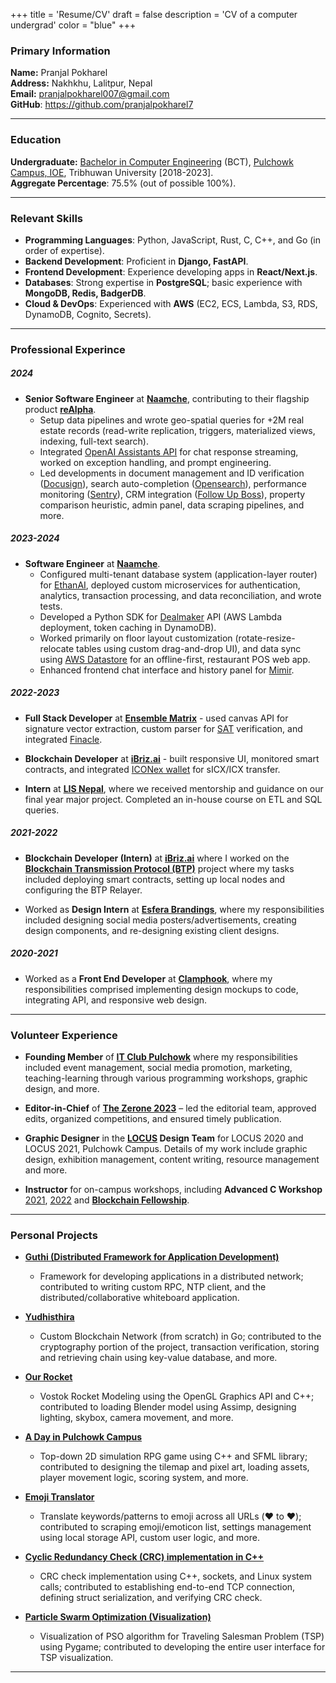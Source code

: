 +++
title = 'Resume/CV'
draft = false
description = 'CV of a computer undergrad'
color = "blue"
+++

### Primary Information

**Name:** Pranjal Pokharel\
**Address:** Nakhkhu, Lalitpur, Nepal \
**Email:** pranjalpokharel007@gmail.com \
**GitHub**: https://github.com/pranjalpokharel7

---

### Education

**Undergraduate:** [Bachelor in Computer Engineering](https://doece.pcampus.edu.np/index.php/bce/) (BCT), [Pulchowk Campus, IOE](https://pcampus.edu.np/),  Tribhuwan University \[2018-2023\]. \
**Aggregate Percentage**: 75.5% (out of possible 100%).

---

### Relevant Skills

- **Programming Languages**: Python, JavaScript, Rust, C, C++, and Go (in order of expertise).
- **Backend Development**: Proficient in **Django, FastAPI**.
- **Frontend Development**: Experience developing apps in **React/Next.js**.
- **Databases**: Strong expertise in **PostgreSQL**; basic experience with **MongoDB, Redis, BadgerDB**.
- **Cloud & DevOps**: Experienced with **AWS** (EC2, ECS, Lambda, S3, RDS, DynamoDB, Cognito, Secrets).

---

### Professional Experince

##### 2024

- **Senior Software Engineer** at **[Naamche](https://www.naamche.com/)**, contributing to their flagship product **[reAlpha](https://www.realpha.com/)**. 
	- Setup data pipelines and wrote geo-spatial queries for +2M real estate records (read-write replication, triggers, materialized views, indexing, full-text search).
	- Integrated [OpenAI Assistants API](https://platform.openai.com/docs/assistants/overview) for chat response streaming, worked on exception handling, and prompt engineering.
	- Led developments in document management and ID verification ([Docusign](https://www.docusign.com/)), search auto-completion ([Opensearch](https://opensearch.org/)), performance monitoring ([Sentry](https://sentry.io/welcome/)), CRM integration ([Follow Up Boss](https://www.followupboss.com/)), property comparison heuristic, admin panel, data scraping pipelines, and more.


##### 2023-2024

- **Software Engineer** at **[Naamche](https://www.naamche.com/)**.
	- Configured multi-tenant database system (application-layer router) for [EthanAI](https://www.ethan-ai.com/), deployed custom microservices for authentication, analytics, transaction processing, and data reconciliation, and wrote tests.
	- Developed a Python SDK for [Dealmaker](https://docs.dealmaker.tech/#section/Introduction) API (AWS Lambda deployment, token caching in DynamoDB).
	- Worked primarily on floor layout customization (rotate-resize-relocate tables using custom drag-and-drop UI), and data sync using [AWS Datastore](https://aws.amazon.com/amplify/datastore/) for an offline-first, restaurant POS web app.
	- Enhanced frontend chat interface and history panel for [Mimir](https://www.stork.ai/ai-tools/mimir-7101c).

##### 2022-2023

- **Full Stack Developer** at **[Ensemble Matrix](https://www.linkedin.com/company/ensemblematrix/)** - used canvas API for signature vector extraction, custom parser for [SAT](https://en.wikipedia.org/wiki/Boolean_satisfiability_problem) verification, and integrated [Finacle](https://www.edgeverve.com/finacle/).

- **Blockchain Developer** at **[iBriz.ai](https://ibriz.ai/)** - built responsive UI, monitored smart contracts, and integrated [ICONex wallet](https://chrome.google.com/webstore/detail/iconex/flpiciilemghbmfalicajoolhkkenfel) for sICX/ICX transfer.

- **Intern** at **[LIS Nepal](https://lisnepal.com.np/)**, where we received mentorship and guidance on our final year major project. Completed an in-house course on ETL and SQL queries.

##### 2021-2022

- **Blockchain Developer (Intern)** at **[iBriz.ai](https://ibriz.ai/)** where I worked on the **[Blockchain Transmission Protocol (BTP)](https://icon.community/learn/btp/)** project where my tasks included deploying smart contracts, setting up local nodes and configuring the BTP Relayer.

- Worked as **Design Intern** at **[Esfera Brandings](https://esferabrandings.com/)**, where my responsibilities included designing social media posters/advertisements, creating design components, and re-designing existing client designs.

##### 2020-2021

- Worked as a **Front End Developer** at **[Clamphook](https://clamphook.com/)**, where my responsibilities comprised implementing design mockups to code, integrating API, and responsive web design.

---

### Volunteer Experience

- **Founding Member** of **[IT Club Pulchowk](https://github.com/IT-Club-Pulchowk)** where my responsibilities included event management, social media promotion, marketing, teaching-learning through various programming workshops, graphic design, and more.

- **Editor-in-Chief** of **[The Zerone 2023](https://medium.com/zerone-magazine)** – led the editorial team, approved edits, organized competitions, and ensured timely publication.

- **Graphic Designer** in the **[LOCUS](https://www.facebook.com/locus.ioe/) Design Team** for LOCUS 2020 and LOCUS 2021, Pulchowk Campus. Details of my work include graphic design, exhibition management, content writing, resource management and more.

- **Instructor** for on-campus workshops, including **Advanced C Workshop** [2021](https://github.com/ITClubPulchowk/Advance-C-Workshop), [2022](https://github.com/ITClubPulchowk/Advanced-C-Workshop-2022) and [**Blockchain Fellowship**](https://github.com/pdscorg/Blockchain-Fellowship).

---

### Personal Projects

- **[Guthi (Distributed Framework for Application Development)](https://github.com/Guthi-Distribution)**

  - Framework for developing applications in a distributed network; contributed to writing custom RPC, NTP client, and the distributed/collaborative whiteboard application.

- **[Yudhisthira](https://github.com/pranjalpokharel7/yudhishthira)**

  - Custom Blockchain Network (from scratch) in Go; contributed to the cryptography portion of the project, transaction verification, storing and retrieving chain using key-value database, and more.

- **[Our Rocket](https://github.com/pranjalpokharel7/our-rocket)**

  - Vostok Rocket Modeling using the OpenGL Graphics API and C++; contributed to loading Blender model using Assimp, designing lighting, skybox, camera movement, and more.

- **[A Day in Pulchowk Campus](https://github.com/Itshyphen/Pulchowk)**

  - Top-down 2D simulation RPG game using C++ and SFML library; contributed to designing the tilemap and pixel art, loading assets, player movement logic, scoring system, and more.

- **[Emoji Translator](https://github.com/pranjalpokharel7/emoji-translator)**

  - Translate keywords/patterns to emoji across all URLs (:heart: to ❤️); contributed to scraping emoji/emoticon list, settings management using local storage API, custom user logic, and more.

- **[Cyclic Redundancy Check (CRC) implementation in C++](https://github.com/Imsanskar/CRC)**

  - CRC check implementation using C++, sockets, and Linux system calls; contributed to establishing end-to-end TCP connection, defining struct serialization, and verifying CRC check.

- **[Particle Swarm Optimization (Visualization)](https://github.com/nsn39/particle-swarm)**

  - Visualization of PSO algorithm for Traveling Salesman Problem (TSP) using Pygame; contributed to developing the entire user interface for TSP visualization.

---

